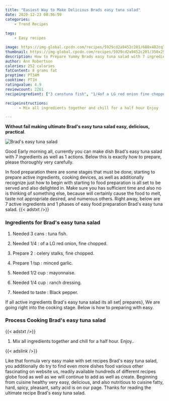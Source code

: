 ```yaml
---
title: "Easiest Way to Make Delicious Brads easy tuna salad"
date: 2020-12-23 08:56:59
categories:
    - Trend Recipes
    
tags:
    - Easy recipes

image: https://img-global.cpcdn.com/recipes/5929cd2a9452c201/680x482cq70/brads-easy-tuna-salad-recipe-main-photo.jpg
thumbnail: https://img-global.cpcdn.com/recipes/5929cd2a9452c201/350x250cq70/brads-easy-tuna-salad-recipe-main-photo.jpg
description: How to Prepare Yummy Brads easy tuna salad with 7 ingredients and 1 stages of easy cooking.
author: Ann Robertson
calories: 252 calories
fatContent: 8 grams fat
preptime: PT34M
cooktime: PT1H
ratingvalue: 4.9
reviewcount: 2261
recipeingredient: ["3 canstuna fish", "1/4of a LG red onion fine chopped", "2celery stalks fine chopped", "1 tspminced garlic", "1/2 cupmayonnaise", "1/4 cupranch dressing", "to tasteBlack pepper"]

recipeinstructions: 
      - Mix all ingredients together and chill for a half hour Enjoy

---
```




**Without fail making ultimate Brad&#39;s easy tuna salad easy, delicious, practical**. 


![Brad&#39;s easy tuna salad](https://img-global.cpcdn.com/recipes/5929cd2a9452c201/680x482cq70/brads-easy-tuna-salad-recipe-main-photo.jpg "Brad&#39;s easy tuna salad")




Good Early morning all, currently you can make dish Brad&#39;s easy tuna salad with 7 ingredients as well as 1 actions. Below this is exactly how to prepare, please thoroughly very carefully.

In food preparation there are some stages that must be done, starting to prepare active ingredients, cooking devices, as well as additionally recognize just how to begin with starting to food preparation is all set to be served and also delighted in. Make sure you has sufficient time and also no is thinking of something else, because will certainly cause the food to melt, taste not appropriate desired, and numerous others. Right away, below are 7 active ingredients and 1 phases of easy food preparation Brad&#39;s easy tuna salad.
{{< adstxt />}}

### Ingredients for Brad&#39;s easy tuna salad


1. Needed 3 cans : tuna fish.

1. Needed 1/4 : of a LG red onion, fine chopped.

1. Prepare 2 : celery stalks, fine chopped.

1. Prepare 1 tsp : minced garlic.

1. Needed 1/2 cup : mayonnaise.

1. Needed 1/4 cup : ranch dressing.

1. Needed to taste : Black pepper.



If all active ingredients Brad&#39;s easy tuna salad its all set| prepares}, We are going right into the cooking stage. Below is how to preparing with easy.

### Process Cooking Brad&#39;s easy tuna salad

{{< adstxt />}}


1. Mix all ingredients together and chill for a half hour. Enjoy..





{{< adslink />}}

Like that formula very easy make with set recipes Brad&#39;s easy tuna salad, you additionally do try to find even more dishes food various other fascinating on website us, readily available hundreds of different recipes globe food as well as we will continue to add as well as create. Beginning from cuisine healthy very easy, delicious, and also nutritious to cuisine fatty, hard, spicy, pleasant, salty acid is on our page. Thanks for reading the ultimate recipe Brad&#39;s easy tuna salad.
